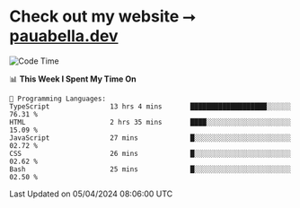 # Check out my website ⭢ [pauabella.dev](https://pauabella.dev)

<!--START_SECTION:waka-->
![Code Time](http://img.shields.io/badge/Code%20Time-3%2C177%20hrs%2037%20mins-blue)

📊 **This Week I Spent My Time On** 

```text
💬 Programming Languages: 
TypeScript               13 hrs 4 mins       ███████████████████░░░░░░   76.31 % 
HTML                     2 hrs 35 mins       ████░░░░░░░░░░░░░░░░░░░░░   15.09 % 
JavaScript               27 mins             █░░░░░░░░░░░░░░░░░░░░░░░░   02.72 % 
CSS                      26 mins             █░░░░░░░░░░░░░░░░░░░░░░░░   02.62 % 
Bash                     25 mins             █░░░░░░░░░░░░░░░░░░░░░░░░   02.50 % 
```


 Last Updated on 05/04/2024 08:06:00 UTC
<!--END_SECTION:waka-->
